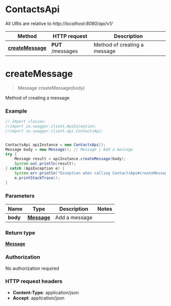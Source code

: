 # ContactsApi

All URIs are relative to *http://localhost:8080/api/v1/*

Method | HTTP request | Description
------------- | ------------- | -------------
[**createMessage**](ContactsApi.md#createMessage) | **PUT** /messages | Method of creating a message

<a name="createMessage"></a>
# **createMessage**
> Message createMessage(body)

Method of creating a message

### Example
```java
// Import classes:
//import io.swagger.client.ApiException;
//import io.swagger.client.api.ContactsApi;


ContactsApi apiInstance = new ContactsApi();
Message body = new Message(); // Message | Add a message
try {
    Message result = apiInstance.createMessage(body);
    System.out.println(result);
} catch (ApiException e) {
    System.err.println("Exception when calling ContactsApi#createMessage");
    e.printStackTrace();
}
```

### Parameters

Name | Type | Description  | Notes
------------- | ------------- | ------------- | -------------
 **body** | [**Message**](Message.md)| Add a message |

### Return type

[**Message**](Message.md)

### Authorization

No authorization required

### HTTP request headers

 - **Content-Type**: application/json
 - **Accept**: application/json

